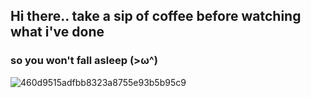 ## Hi there.. take a sip of coffee before watching what i've done
### so you won't fall asleep (>ω^)
![460d9515adfbb8323a8755e93b5b95c9](https://user-images.githubusercontent.com/77993658/135641407-7d996669-2550-4542-bbf6-a57b2c3d4d8f.gif)


<!--
**M3nny/M3nny** is a ✨ _special_ ✨ repository because its `README.md` (this file) appears on your GitHub profile.

Here are some ideas to get you started:

- 🔭 I’m currently working on ...
- 🌱 I’m currently learning ...
- 👯 I’m looking to collaborate on ...
- 🤔 I’m looking for help with ...
- 💬 Ask me about ...
- 📫 How to reach me: ...
- 😄 Pronouns: ...
- ⚡ Fun fact: ...
-->
